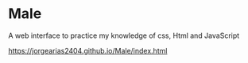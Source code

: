 # Male
A web interface to practice my knowledge of css, Html and JavaScript

https://jorgearias2404.github.io/Male/index.html